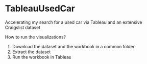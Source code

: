 # TableauUsedCar
Accelerating my search for a used car via Tableau and an extensive Craigslist dataset

How to run the visualizations? 

1. Download the dataset and the workbook in a common folder
2. Extract the dataset
3. Run the workbook in Tableau



